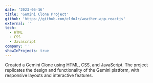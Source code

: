 ```yaml
---
date: '2023-05-16'
title: 'Gemini Clone Project'
github: 'https://github.com/eldoJr/weather-app-reactjs'
external: ''
tech:
  - HTML
  - CSS
  - Javascript
company: ''
showInProjects: true
---
```

Created a Gemini Clone using HTML, CSS, and JavaScript. The project replicates the design and functionality of the Gemini platform, with responsive layouts and interactive features.